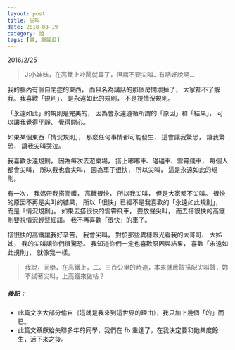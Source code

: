 ```yaml
---
layout: post
title: 尖叫
date: 2018-08-19
category: 說
tags: [書, 腦袋瓜]
---
```



2016/2/25

>J:小妹妹，在高鐵上吵鬧就算了，但請不要尖叫...有話好說啊...

我的腦內有個自閉症的東西，
而且名為講話的那個房間壞掉了，
大家都不了解我。我喜歡「規則」，
是永遠如此的規則，
不是視情況規則。

<!--more-->
「永遠如此」的規則是完美的，
因為會永遠遵循所謂的「原因」和「結果」，
可以讓我覺得平靜、 覺得開心。

如果某個東西「情況規則」，
那麼任何事情都可能發生，
這會讓我驚恐，
讓我驚恐，
讓我尖叫哭泣。

我喜歡永遠規則，
因為每次去遊樂場，
搭上嘟嘟車、碰碰車、雲霄飛車，
每個人都會尖叫，
所以我也會尖叫，
因為車子很快，
所以尖叫，
這是永遠如此的規則。

有一次，
我媽帶我搭高鐵，
高鐵很快，
所以我尖叫，
但是大家都不尖叫。
很快的原因不再是尖叫的結果，
所以「很快」已經不是我喜歡的「永遠如此規則」，
而是「情況規則」。
如果去搭很快的雲霄飛車，
要放聲尖叫，
而去搭很快的高鐵則要視情況輕聲細語。
我不再喜歡「很快」的車了。

搭很快的高鐵讓我好辛苦，
我會尖叫，
對於那些異樣眼光看我的大哥哥、 大姊姊，
我的尖叫讓你們很驚恐。
我知道你們一定也喜歡原因與結果，
喜歡「永遠如此規則」，
就像我一樣。


>我說，同學，在高鐵上，二、三百公里的時速，本來就應該搭配尖叫聲，妳不試著尖叫，上高鐵來做啥？


##### 後記： #####
* 此篇文字大部分偷自《這就是我來到這世界的理由》，我只加上幾個「的」而已。
* 此篇文章獻給失聯多年的同學，我們在 fb 重逢了，在我決定要和她共度餘生，活下來之後。
